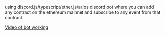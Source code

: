 using discord.js/typescript/ether.js/axios
discord bot where you can add any contract on the ethereum mainnet and subscribe to any event from that contract.

[Video of bot working](https://imgur.com/KxOMqEW.mp4)